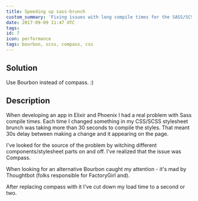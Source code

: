 ```yaml
---
title: Speeding up sass-brunch
custom_summary: 'Fixing issues with long compile times for the SASS/SCSS files.'
date: 2017-09-09 11:47 UTC
tags:
id: 7
icon: performance
tags: bourbon, scss, compass, css
---
```


## Solution

Use Bourbon instead of compass. :)

## Description

When developing an app in Elixir and Phoenix I had a real problem with Sass compile times. Each time I changed something in my CSS/SCSS stylesheet brunch was taking more than 30 seconds to compile the styles. That meant 30s delay between making a change and it appearing on the page.

I've looked for the source of the problem by witching different components/stylesheet parts on and off. I've realized that the issue was Compass.

When looking for an alternative Bourbon caught my attention -  it's mad by Thoughtbot (folks responsible for FactoryGirl and).

After replacing compass with it I've cut down my load time to a second or two.
